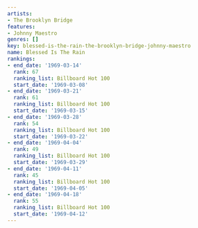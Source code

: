 ```yaml
---
artists:
- The Brooklyn Bridge
features:
- Johnny Maestro
genres: []
key: blessed-is-the-rain-the-brooklyn-bridge-johnny-maestro
name: Blessed Is The Rain
rankings:
- end_date: '1969-03-14'
  rank: 67
  ranking_list: Billboard Hot 100
  start_date: '1969-03-08'
- end_date: '1969-03-21'
  rank: 61
  ranking_list: Billboard Hot 100
  start_date: '1969-03-15'
- end_date: '1969-03-28'
  rank: 54
  ranking_list: Billboard Hot 100
  start_date: '1969-03-22'
- end_date: '1969-04-04'
  rank: 49
  ranking_list: Billboard Hot 100
  start_date: '1969-03-29'
- end_date: '1969-04-11'
  rank: 45
  ranking_list: Billboard Hot 100
  start_date: '1969-04-05'
- end_date: '1969-04-18'
  rank: 55
  ranking_list: Billboard Hot 100
  start_date: '1969-04-12'
---
```


